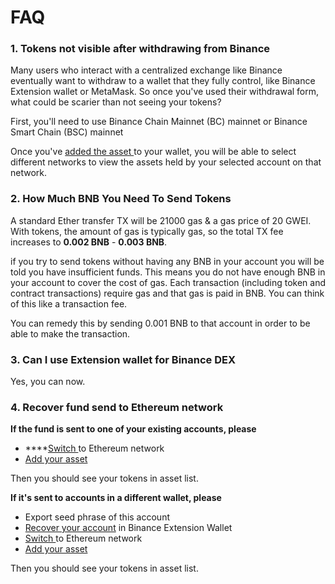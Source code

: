 # FAQ

### 1. Tokens not visible after withdrawing from Binance

Many users who interact with a centralized exchange like Binance eventually want to withdraw to a wallet that they fully control, like Binance Extension wallet or MetaMask. So once you've used their withdrawal form, what could be scarier than not seeing your tokens?

First, you'll need to use  Binance Chain Mainnet \(BC\) mainnet or Binance Smart Chain \(BSC\) mainnet

Once you've [added the asset ](asset.md)to your wallet, you will be able to select different networks to view the assets held by your selected account on that network.

### 2. How Much BNB You Need To Send Tokens

A standard Ether transfer TX will be 21000 gas & a gas price of 20 GWEI. With tokens, the amount of gas is typically gas, so the total TX fee increases to **0.002 BNB** - **0.003 BNB**.

if you try to send tokens without having any BNB in your account you will be told you have insufficient funds. This means you do not have enough BNB in your account to cover the cost of gas. Each transaction \(including token and contract transactions\) require gas and that gas is paid in BNB. You can think of this like a transaction fee.

You can remedy this by sending 0.001 BNB to that account in order to be able to make the transaction.

### 3. Can I use Extension wallet for Binance DEX

Yes, you can now.

### 4.  Recover fund send to Ethereum network

**If the fund is sent to one of your existing accounts, please** 

* \*\*\*\*[Switch ](switch-network.md)to Ethereum  network
* [Add your asset](asset.md#how-to-add-a-custom-token) 

Then you should see your tokens in asset list. 

**If it's sent to accounts in a different wallet, please** 

* Export seed phrase of this account 
* [Recover your account](acc/recover.md) in Binance Extension Wallet
* [Switch ](switch-network.md)to Ethereum  network
* [Add your asset](asset.md#how-to-add-a-custom-token) 

Then you should see your tokens in asset list. 





